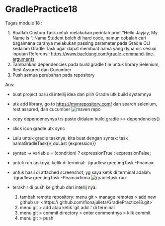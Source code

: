 # GradlePractice18
Tugas module 18 : 
1. Buatlah Custom Task untuk melakukan perintah print “Hello Jayjay, My Name is <Student>”.
Nama Student boleh di hard code, namun cobalah cari bagaimana caranya melakukan passing parameter
pada Gradle CLI kedalam Gradle Task agar dapat membuat nama yang dynamic sesuai inputan
Referensi: https://www.baeldung.com/gradle-command-line-arguments
2. Tambahkan dependencies pada build.gradle file untuk library Selenium, Rest Assured dan Cucumber
3. Push semua perubahan pada repository

Ans:
- buat project baru di intellij idea dan pilih Gradle utk build systemnya
- utk add library, go to https://mvnrepository.com/ dan search selenium, rest assured, dan cucumber
![maven repo](https://github.com/fionajulieta/GradlePractice18/assets/146444371/ebe4e69f-2594-44af-ae87-253cf15c77ed)
- copy dependencynya trs paste didalam build.gradle >> dependencies{}
- click icon gradle utk sync
  
- Lalu untuk gradle tasknya, kita buat dengan syntax: task namaGradleTask(){ doLast {expression}}
- syntax -> variable = (condition) ? expressionTrue :  expressionFalse;

- untuk run tasknya, ketik di terminal: ./gradlew greetingTask -Pnama=<namakita>
- untuk hasil di attached screenshot, yg saya ketik di terminal adalah: ./gradlew greetingTask -Pnama=fiona
![gradletask run](https://github.com/fionajulieta/GradlePractice18/assets/146444371/f588af4c-4b21-44ec-9bc0-a057627b5be5)


- terakhir di push ke github dari intellij nya:
    1. tambah remote repository: menu git > manage remotes > add new github url <https:// github.com/fionajulieta/GradlePractice18.git>
    2. menu git > add atau ketik 'git add .' di terminal
    3. menu git > commit directory > enter commentnya > klik commit
    4. menu git > push

